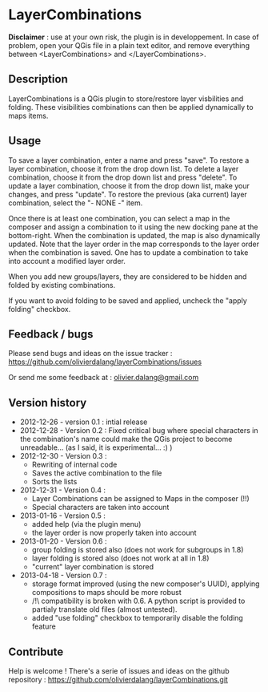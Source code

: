 # LayerCombinations #

**Disclaimer** : use at your own risk, the plugin is in developpement. In case of problem, open your QGis file in a plain text editor, and remove everything between &lt;LayerCombinations&gt; and &lt;/LayerCombinations&gt;.

## Description ##

LayerCombinations is a QGis plugin to store/restore layer visbilities and folding.
These visibilities combinations can then be applied dynamically to maps items.


## Usage ##

To save a layer combination, enter a name and press "save".
To restore a layer combination, choose it from the drop down list.
To delete a layer combination, choose it from the drop down list and press "delete".
To update a layer combination, choose it from the drop down list, make your changes, and press "update".
To restore the previous (aka current) layer combination, select the "- NONE -" item.

Once there is at least one combination, you can select a map in the composer and assign a combination to it using the new docking pane at the bottom-right. When the combination is updated, the map is also dynamically updated.
Note that the layer order in the map corresponds to the layer order when the combination is saved. One has to update a combination to take into account a modified layer order.

When you add new groups/layers, they are considered to be hidden and folded by existing combinations.

If you want to avoid folding to be saved and applied, uncheck the "apply folding" checkbox.


## Feedback / bugs ##

Please send bugs and ideas on the issue tracker : https://github.com/olivierdalang/layerCombinations/issues

Or send me some feedback at : olivier.dalang@gmail.com


## Version history ##

- 2012-12-26 - version 0.1 : intial release
- 2012-12-28 - Version 0.2 : Fixed critical bug where special characters in the combination's name could make the QGis project to become unreadable... (as I said, it is experimental... :) )
- 2012-12-30 - Version 0.3 :
    - Rewriting of internal code
    - Saves the active combination to the file
    - Sorts the lists
- 2012-12-31 - Version 0.4 :
    - Layer Combinations can be assigned to Maps in the composer (!!)
    - Special characters are taken into account
- 2013-01-16 - Version 0.5 :
    - added help (via the plugin menu)
    - the layer order is now properly taken into account
- 2013-01-20 - Version 0.6 :
    - group folding is stored also (does not work for subgroups in 1.8)
    - layer folding is stored also (does not work at all in 1.8)
    - "current" layer combination is stored
- 2013-04-18 - Version 0.7 :
    - storage format improved (using the new composer's UUID), applying compositions to maps should be more robust
    - /!\ compatibility is broken with 0.6. A python script is provided to partialy translate old files (almost untested).
    - added "use folding" checkbox to temporarily disable the folding feature



## Contribute ##

Help is welcome ! There's a serie of issues and ideas on the github repository : https://github.com/olivierdalang/layerCombinations.git
